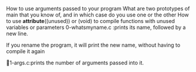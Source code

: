 How to use arguments passed to your program
What are two prototypes of main that you know of, and in which case do you use one or the other
How to use __attribute__((unused)) or (void) to compile functions with unused variables or parameters
0-whatsmyname.c	:prints its name, followed by a new line.

If you rename the program, it will print the new name, without having to compile it again


1-args.c:prints the number of arguments passed into it.
